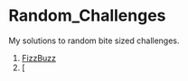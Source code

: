 # Random_Challenges
My solutions to random bite sized challenges.

1. [FizzBuzz](Challenges/FizzBuzz/)
2. [

